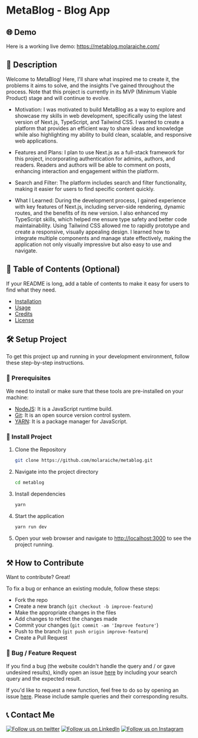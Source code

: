 # MetaBlog -  Blog App

## 🌐 Demo

Here is a working live demo: https://metablog.molaraiche.com/

## 📝 Description

Welcome to MetaBlog! Here, I'll share what inspired me to create it, the problems it aims to solve, and the insights I've gained throughout the process. Note that this project is currently in its MVP (Minimum Viable Product) stage and will continue to evolve.

- Motivation:
  I was motivated to build MetaBlog as a way to explore and showcase my skills in web development, specifically using the latest version of Next.js, TypeScript, and Tailwind CSS. I wanted to create a platform that provides an efficient way to share ideas and knowledge while also highlighting my ability to build clean, scalable, and responsive web applications.

- Features and Plans:
  I plan to use Next.js as a full-stack framework for this project, incorporating authentication for admins, authors, and readers. Readers and authors will be able to comment on posts, enhancing interaction and engagement within the platform.

- Search and Filter:
  The platform includes search and filter functionality, making it easier for users to find specific content quickly.

- What I Learned:
  During the development process, I gained experience with key features of Next.js, including server-side rendering, dynamic routes, and the benefits of its new version. I also enhanced my TypeScript skills, which helped me ensure type safety and better code maintainability. Using Tailwind CSS allowed me to rapidly prototype and create a responsive, visually appealing design. I learned how to integrate multiple components and manage state effectively, making the application not only visually impressive but also easy to use and navigate.

## 📖 Table of Contents (Optional)

If your README is long, add a table of contents to make it easy for users to find what they need.

- [Installation](#installation)
- [Usage](#usage)
- [Credits](#credits)
- [License](#license)

## 🛠️ Setup Project

To get this project up and running in your development environment, follow these step-by-step instructions.

### 🍴 Prerequisites

We need to install or make sure that these tools are pre-installed on your machine:

- [NodeJS](https://nodejs.org/en/download/): It is a JavaScript runtime build.
- [Git](https://git-scm.com/downloads): It is an open source version control system.
- [YARN](https://yarnpkg.com/getting-started/install): It is a package manager for JavaScript.

### 🚀 Install Project

1. Clone the Repository

   ```bash
   git clone https://github.com/molaraiche/metablog.git
   ```

2. Navigate into the project directory

   ```bash
   cd metablog
   ```

3. Install dependencies

   ```bash
   yarn
   ```

4. Start the application

   ```bash
   yarn run dev
   ```

5. Open your web browser and navigate to <a href="http://localhost:3000" target="_blank">http://localhost:3000</a> to see the project running.

## ⚒️ How to Contribute

Want to contribute? Great!

To fix a bug or enhance an existing module, follow these steps:

- Fork the repo
- Create a new branch (`git checkout -b improve-feature`)
- Make the appropriate changes in the files
- Add changes to reflect the changes made
- Commit your changes (`git commit -am 'Improve feature'`)
- Push to the branch (`git push origin improve-feature`)
- Create a Pull Request

### 📩 Bug / Feature Request

If you find a bug (the website couldn't handle the query and / or gave undesired results), kindly open an issue [here](https://github.com/molaraiche/metablog/issues/new) by including your search query and the expected result.

If you'd like to request a new function, feel free to do so by opening an issue [here](https://github.com/molaraiche/metablog/issues/new). Please include sample queries and their corresponding results.

## 📞 Contact Me

[![Follow us on twitter](https://img.shields.io/twitter/follow/molaraiche.svg?style=social)](https://twitter.com/intent/follow?screen_name=molaraiche)
[![Follow us on LinkedIn](https://img.shields.io/badge/LinkedIn-mohamedlaraiche-blue?style=flat&logo=linkedin&logoColor=b0c0c0&labelColor=363D44)](https://www.linkedin.com/company/mohamedlaraiche)
[![Follow us on Instagram](https://img.shields.io/badge/Instagram-molaraiche-grey?style=flat&logo=instagram&logoColor=b0c0c0&labelColor=8134af)](https://www.instagram.com/molaraiche)
